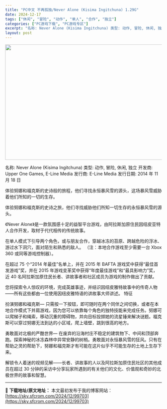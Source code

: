 ```yaml
---
title: "PC中文 不再孤独/Never Alone (Kisima Ingitchuna) 1.29G"
date: 2024-12-17
tags: ["休闲", "冒险", "动作", "单人", "合作", "独立"]
categories: ["PC游戏下载", "PC游戏专区"]
excerpt: "名称: Never Alone (Kisima Ingitchuna) 类型: 动作, 冒险, 休闲, 独立 开发商: Upper One Games, E-Line Media 发行商: E-Line Media 发行日期: 2014 年 11 月 18 日 体验努娜和福克斯的史诗般的旅程，他们寻&hellip;"
layout: post
---
```


<img class="aligncenter size-full wp-image-99704" src="https://sky.sfcrom.com/wp-content/uploads/2024/12/2024121702050161.webp" alt="" width="660" height="370" />

名称: Never Alone (Kisima Ingitchuna)
类型: 动作, 冒险, 休闲, 独立
开发商: Upper One Games, E-Line Media
发行商: E-Line Media
发行日期: 2014 年 11 月 18 日

体验努娜和福克斯的史诗般的旅程，他们寻找永恒暴风雪的源头，这场暴风雪威胁着他们所知的一切的生存。

体验努娜和福克斯的史诗之旅，他们寻找威胁他们所知一切生存的永恒暴风雪的源头。

《Never Alone》是一款氛围感十足的益智平台游戏，由阿拉斯加原住民因纽皮亚特人合作开发，取材于代代相传的传统故事。

在单人模式下引导两个角色，或与朋友合作，穿越冰冻的苔原、跨越危险的浮冰、游过水下洞穴，面对陌生和熟悉的敌人。 （注：本地合作游戏至少需要一台 Xbox 360 或同等游戏控制器）。

在超过 75 个“2014 年最佳”名单上，并在 2015 年 BAFTA 游戏奖中获得“最佳首发游戏”奖，并在 2015 年游戏变革奖中获得“年度最佳游戏”和“最具影响力”奖，近 40 名阿拉斯加原住民长者、讲故事者和社区成员为游戏的制作做出了贡献。

您将探索令人惊叹的环境，完成英雄事迹，并结识因纽皮雅特故事中的传奇人物——所有这些都由一位使用因纽皮雅特语的讲故事大师讲述。
特征

扮演努娜和福克斯— 只需按一下按钮，即可随时在两个同伴之间切换，或者在本地合作模式下并肩游戏，因为您可以依靠每个角色的独特技能来完成任务。努娜可以爬梯子和绳索，移动沉重的障碍物，并向目标投掷她的流星锤来解决谜题。福克斯可以穿过努娜无法到达的小区域，爬上墙壁，跳到很高的地方。

勇敢面对北极的严酷世界— 在废弃的沿海村庄不稳定的建筑物下、中间和顶部奔跑。探索神秘的冰冻森林中异常安静的树梢。勇敢面对永恒暴风雪的狂风。只有在帮助之灵的帮助下，努娜和福克斯才有可能在这片似乎不可能生存的土地上生存下来。

解锁令人着迷的视频见解——长者、讲故事的人以及阿拉斯加原住民社区的其他成员在超过 30 分钟的采访中分享玩家所遇到的有关他们的文化、价值观和奇妙的北极世界的故事和智慧。

---
📖 **下载地址/原文地址：** 本文最初发布于我的博客网站：[https://sky.sfcrom.com/2024/12/99703](https://sky.sfcrom.com/2024/12/99703)
